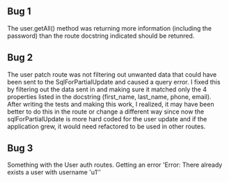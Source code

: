 ## Bug 1

The user.getAll() method was returning more information (including the password) than the route docstring indicated should be retunred. 

## Bug 2

The user patch route was not filtering out unwanted data that could have been sent to the SqlForPartialUpdate and caused a query error. I fixed this by filtering out the data sent in and making sure it matched only the 4 properties listed in the docstring (first_name, last_name, phone, email). After writing the tests and making this work, I realized, it may have been better to do this in the route or change a different way since now the sqlForPartialUpdate is more hard coded for the user update and if the application grew, it would need refactored to be used in other routes.

## Bug 3

Something with the User auth routes. Getting an error 'Error: There already exists a user with username 'u1'' 
